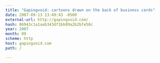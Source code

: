 ```yaml
---
title: "Gapingvoid: cartoons drawn on the back of business cards"
date: 2007-09-13 13:49:43 -0500
external-url: http://gapingvoid.com/
hash: 06943c1a1aab343df1bb89a2b2bfe50c
year: 2007
month: 09
scheme: http
host: gapingvoid.com
path: /

---
```



